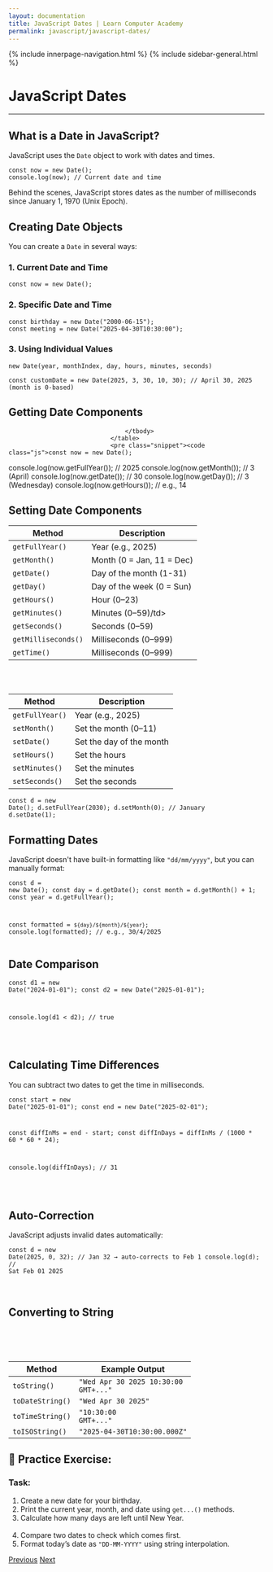 ```yaml
---
layout: documentation
title: JavaScript Dates | Learn Computer Academy
permalink: javascript/javascript-dates/
---
```

<div class="loader">
{% include innerpage-navigation.html %}
{% include sidebar-general.html %}
            <div class="page-content">
                <div class="content-wrapper">
                    <div class="row">
                        <div class="col-md-9 content">
                            <!-- Your content goes started here -->
                            <div class="doc-content">
                                <h1>JavaScript Dates</h1>
                                <hr>
                                <h2>What is a Date in JavaScript?</h2>
                                <p>JavaScript uses the <code>Date</code> object to work with dates and times.</p>
                                <pre class="snippet"><code class="js">const now = new Date();
console.log(now); // Current date and time</code></pre>
                                <p>Behind the scenes, JavaScript stores dates as the number of milliseconds since January 1, 1970 (Unix Epoch).</p>
                                <h2>Creating Date Objects</h2>
                                <p>You can create a <code>Date</code> in several ways:</p>
                                <h3>1. Current Date and Time</h3>
                                <pre class="snippet"><code class="js">const now = new Date();</code></pre>                                
                                <h3>2. Specific Date and Time</h3>
                                <pre class="snippet"><code class="js">const birthday = new Date("2000-06-15");
const meeting = new Date("2025-04-30T10:30:00");</code></pre> 
                                <h3>3. Using Individual Values</h3>
                                <p><code>new Date(year, monthIndex, day, hours, minutes, seconds)</code></p>
                                <pre class="snippet"><code class="js">const customDate = new Date(2025, 3, 30, 10, 30); // April 30, 2025 (month is 0-based)</code></pre>
                                <h2>Getting Date Components</h2> 
                                <table class="table table-striped table-bordered">
                                    <thead class="thead-shades">
                                        <tr>
                                            <th scope="col">Method</th>
                                            <th scope="col">Description</th>
                                        </tr>
                                    </thead>
                                    <tbody>
                                        <tr>
                                            <td><code>getFullYear()</code></td>
                                            <td>Year (e.g., 2025)</td>
                                        </tr>
                                        <tr>
                                            <td><code>getMonth()</code></td>
                                            <td>Month (0 = Jan, 11 = Dec)</td>
                                        </tr> 
                                        <tr>
                                            <td><code>getDate()</code></td>
                                            <td>Day of the month (1-31)</td>
                                        </tr>
                                        <tr>
                                            <td><code>getDay()</code></td>
                                            <td>Day of the week (0 = Sun)</td>
                                        </tr>                                        
                                        <tr>
                                            <td><code>getHours()</code></td>
                                            <td>Hour (0–23)</td>
                                        </tr>                                          
                                        <tr>
                                            <td><code>getMinutes()</code></td>
                                            <td>Minutes (0–59)/td>
                                        </tr> 
                                        <tr>
                                            <td><code>getSeconds()</code></td>
                                            <td>Seconds (0–59)</td>
                                        </tr> 
                                        <tr>
                                            <td><code>getMilliseconds()</code></td>
                                            <td>Milliseconds (0–999)</td>
                                        </tr>
                                        <tr>
                                            <td><code>getTime()</code></td>
                                            <td>Milliseconds (0–999)</td>
                                        </tr>
                                        
                                    </tbody>
                                </table> 
                                <pre class="snippet"><code class="js">const now = new Date();
console.log(now.getFullYear());  // 2025
console.log(now.getMonth());     // 3 (April)
console.log(now.getDate());      // 30
console.log(now.getDay());       // 3 (Wednesday)
console.log(now.getHours());     // e.g., 14
</code></pre>   
                                <h2>Setting Date Components</h2>
                                <table class="table table-striped table-bordered">
                                    <thead class="thead-shades">
                                        <tr>
                                            <th scope="col">Method</th>
                                            <th scope="col">Description</th>
                                        </tr>
                                    </thead>
                                    <tbody>
                                        <tr>
                                            <td><code>getFullYear()</code></td>
                                            <td>Year (e.g., 2025)</td>
                                        </tr>
                                        <tr>
                                            <td><code>setMonth()</code></td>
                                            <td>Set the month (0–11)</td>
                                        </tr> 
                                        <tr>
                                            <td><code>setDate()</code></td>
                                            <td>Set the day of the month</td>
                                        </tr>
                                        <tr>
                                            <td><code>setHours()</code></td>
                                            <td>Set the hours</td>
                                        </tr>                                        
                                        <tr>
                                            <td><code>setMinutes()</code></td>
                                            <td>Set the minutes</td>
                                        </tr>                                          
                                        <tr>
                                            <td><code>setSeconds()</code></td>
                                            <td>Set the seconds</td>
                                        </tr> 
                                    </tbody>
                                </table>
                                <pre class="snippet"><code class="js">const d = new Date();
d.setFullYear(2030);
d.setMonth(0); // January
d.setDate(1);</code></pre> 
                                <h2>Formatting Dates</h2>
                                <p>JavaScript doesn't have built-in formatting like <code>"dd/mm/yyyy"</code>, but you can manually format:</p>
                                <pre class="snippet"><code class="js">const d = new Date();
const day = d.getDate();
const month = d.getMonth() + 1;
const year = d.getFullYear();
                                    
const formatted = `${day}/${month}/${year}`;
console.log(formatted); // e.g., 30/4/2025</code></pre>
                                <h2>Date Comparison</h2>
                                <pre class="snippet"><code class="js">const d1 = new Date("2024-01-01");
const d2 = new Date("2025-01-01");
                                    
console.log(d1 &lt; d2); // true</code></pre>    
                                <h2>Calculating Time Differences</h2>
                                <p>You can subtract two dates to get the time in milliseconds.</p>
                                <pre class="snippet"><code class="js">const start = new Date("2025-01-01");
const end = new Date("2025-02-01");
                                    
const diffInMs = end - start;
const diffInDays = diffInMs / (1000 * 60 * 60 * 24);
                                    
console.log(diffInDays); // 31</code></pre>                                
                                <h2>Auto-Correction</h2>
                                <p>JavaScript adjusts invalid dates automatically:</p>
                                <pre class="snippet"><code class="js">const d = new Date(2025, 0, 32); // Jan 32 → auto-corrects to Feb 1
console.log(d); // Sat Feb 01 2025</code></pre>  
                                <h2>Converting to String</h2>
                                <table class="table table-striped table-bordered">
                                    <thead class="thead-shades">
                                        <tr>
                                            <th scope="col">Method</th>
                                            <th scope="col">Example Output</th>
                                        </tr>
                                    </thead>
                                    <tbody>
                                        <tr>
                                            <td><code>toString()</code></td>
                                            <td><code>"Wed Apr 30 2025 10:30:00 GMT+..."</code></td>
                                        </tr>
                                        <tr>
                                            <td><code>toDateString()</code></td>
                                            <td><code>"Wed Apr 30 2025"</code></td>
                                        </tr>  
                                        <tr>
                                            <td><code>toTimeString()</code></td>
                                            <td><code>"10:30:00 GMT+..."</code></td>
                                        </tr>                                          
                                        <tr>
                                            <td><code>toISOString()</code></td>
                                            <td><code>"2025-04-30T10:30:00.000Z"</code></td>
                                        </tr>                                         
                                    </tbody>
                                </table>
                                <h2>🧪 Practice Exercise:</h2>
                                <h3>Task:</h3>
                                <ol>
                                    <li>Create a new date for your birthday.</li>
                                    <li>Print the current year, month, and date using <code>get...()</code> methods.</li>
                                    <li>Calculate how many days are left until New Year.</li>   
                                    <li>Compare two dates to check which comes first.</li>
                                    <li>Format today’s date as <code>"DD-MM-YYYY"</code> using string interpolation.</li>
                                </ol>
                            <!-- /.Your content goes ends here -->
                            <div class="footer-btn d-flex justify-content-between">
                                <a href="/javascript/javascript-math-and-numbers" class="btn"><i class="fas fa-arrow-circle-left"></i>Previous</a>
                                <a href="/javascript/javascript-events" class="btn">Next<i class="fas fa-arrow-circle-right"></i></a>
                            </div>
                            <!-- /.End of footer button -->
                        </div>
                    </div>
                </div>

